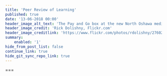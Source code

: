 ```yaml
---
title: 'Peer Review of Learning'
published: true
date: '13-06-2018 00:00'
header_image_alt_text: 'The Pay and Go box at the new North Oshawa medical clinic'
header_image_credit: 'Rick Dolishny, Flickr.com'
header_image_creditlink: 'https://www.flickr.com/photos/rdolishny/2760207306/'
summary:
    enabled: '1'
hide_from_post_list: false
continue_link: true
hide_git_sync_repo_link: true
---
```



===

